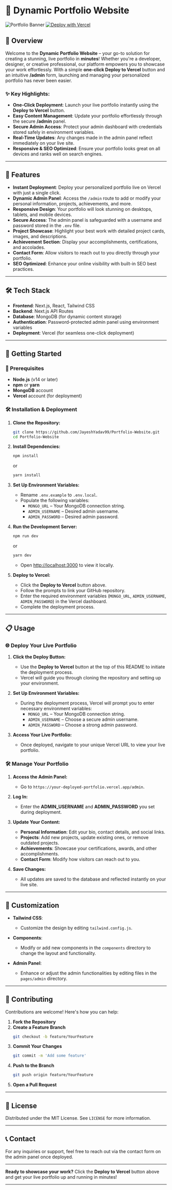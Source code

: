 

# 🚀 Dynamic Portfolio Website

![Portfolio Banner](https://github.com/user-attachments/assets/613f1b3a-99b2-411d-885d-076337ee5b98)
[![Deploy with Vercel](https://vercel.com/button)](https://vercel.com/new/clone?repository-url=https%3A%2F%2Fgithub.com%2FJayeshYadav99%2FPortfolio-Website&env=MONGO_URL%2CADMIN_USERNAME%2CADMIN_PASSWORD%2CDB_NAME&envDescription=MONGO_URL%20is%20mongodb%20connection%20string&demo-title=Dynamic%20Portfolio&demo-description=A%20customizable%20portfolio%20starter%20with%20admin%20controls&demo-url=https%3A%2F%2Fportfolio-website-genai.vercel.app%2F&demo-image=https%3A%2F%2Fres.cloudinary.com%2Fdifz9x1sc%2Fimage%2Fupload%2Fv1728220528%2Fqaltyrsrgx7uiplniu5f.png)

## 🌟 Overview

Welcome to the **Dynamic Portfolio Website** – your go-to solution for creating a stunning, live portfolio in **minutes**! Whether you're a developer, designer, or creative professional, our platform empowers you to showcase your work effortlessly. With a simple **one-click Deploy to Vercel** button and an intuitive **/admin** form, launching and managing your personalized portfolio has never been easier.

### ✨ Key Highlights:
- **One-Click Deployment**: Launch your live portfolio instantly using the **Deploy to Vercel** button.
- **Easy Content Management**: Update your portfolio effortlessly through the secure **/admin** panel.
- **Secure Admin Access**: Protect your admin dashboard with credentials stored safely in environment variables.
- **Real-Time Updates**: Any changes made in the admin panel reflect immediately on your live site.
- **Responsive & SEO Optimized**: Ensure your portfolio looks great on all devices and ranks well on search engines.

---

## 🔧 Features

- **Instant Deployment**: Deploy your personalized portfolio live on Vercel with just a single click.
- **Dynamic Admin Panel**: Access the `/admin` route to add or modify your personal information, projects, achievements, and more.
- **Responsive Design**: Your portfolio will look stunning on desktops, tablets, and mobile devices.
- **Secure Access**: The admin panel is safeguarded with a username and password stored in the `.env` file.
- **Project Showcase**: Highlight your best work with detailed project cards, images, and descriptions.
- **Achievement Section**: Display your accomplishments, certifications, and accolades.
- **Contact Form**: Allow visitors to reach out to you directly through your portfolio.
- **SEO Optimized**: Enhance your online visibility with built-in SEO best practices.

---

## 🛠️ Tech Stack

- **Frontend**: Next.js, React, Tailwind CSS
- **Backend**: Next.js API Routes
- **Database**: MongoDB (for dynamic content storage)
- **Authentication**: Password-protected admin panel using environment variables
- **Deployment**: Vercel (for seamless one-click deployment)

---

## 🚀 Getting Started

### 📝 Prerequisites

- **Node.js** (v14 or later)
- **npm** or **yarn**
- **MongoDB** account
- **Vercel** account (for deployment)

### 🛠️ Installation & Deployment

1. **Clone the Repository:**
   ```bash
   git clone https://github.com/JayeshYadav99/Portfolio-Website.git
   cd Portfolio-Website
   ```

2. **Install Dependencies:**
   ```bash
   npm install
   ```
   or
   ```bash
   yarn install
   ```

3. **Set Up Environment Variables:**
   - Rename `.env.example` to `.env.local`.
   - Populate the following variables:
     - `MONGO_URL` – Your MongoDB connection string.
     - `ADMIN_USERNAME` – Desired admin username.
     - `ADMIN_PASSWORD` – Desired admin password.

4. **Run the Development Server:**
   ```bash
   npm run dev
   ```
   or
   ```bash
   yarn dev
   ```
   - Open [http://localhost:3000](http://localhost:3000) to view it locally.

5. **Deploy to Vercel:**
   - Click the **Deploy to Vercel** button above.
   - Follow the prompts to link your GitHub repository.
   - Enter the required environment variables (`MONGO_URL`, `ADMIN_USERNAME`, `ADMIN_PASSWORD`) in the Vercel dashboard.
   - Complete the deployment process.

---

## 📋 Usage

### 🌐 Deploy Your Live Portfolio

1. **Click the Deploy Button:**
   - Use the **Deploy to Vercel** button at the top of this README to initiate the deployment process.
   - Vercel will guide you through cloning the repository and setting up your environment.

2. **Set Up Environment Variables:**
   - During the deployment process, Vercel will prompt you to enter necessary environment variables:
     - `MONGO_URL` – Your MongoDB connection string.
     - `ADMIN_USERNAME` – Choose a secure admin username.
     - `ADMIN_PASSWORD` – Choose a strong admin password.

3. **Access Your Live Portfolio:**
   - Once deployed, navigate to your unique Vercel URL to view your live portfolio.

### 🛠️ Manage Your Portfolio

1. **Access the Admin Panel:**
   - Go to `https://your-deployed-portfolio.vercel.app/admin`.
   
2. **Log In:**
   - Enter the **ADMIN_USERNAME** and **ADMIN_PASSWORD** you set during deployment.

3. **Update Your Content:**
   - **Personal Information**: Edit your bio, contact details, and social links.
   - **Projects**: Add new projects, update existing ones, or remove outdated projects.
   - **Achievements**: Showcase your certifications, awards, and other accomplishments.
   - **Contact Form**: Modify how visitors can reach out to you.

4. **Save Changes:**
   - All updates are saved to the database and reflected instantly on your live site.

---

## 🎨 Customization

- **Tailwind CSS**:
  - Customize the design by editing `tailwind.config.js`.
  
- **Components**:
  - Modify or add new components in the `components` directory to change the layout and functionality.

- **Admin Panel**:
  - Enhance or adjust the admin functionalities by editing files in the `pages/admin` directory.

---

## 🤝 Contributing

Contributions are welcome! Here's how you can help:

1. **Fork the Repository**
2. **Create a Feature Branch**
   ```bash
   git checkout -b feature/YourFeature
   ```
3. **Commit Your Changes**
   ```bash
   git commit -m 'Add some feature'
   ```
4. **Push to the Branch**
   ```bash
   git push origin feature/YourFeature
   ```
5. **Open a Pull Request**

---

## 📄 License

Distributed under the MIT License. See `LICENSE` for more information.

---

## 📞 Contact

For any inquiries or support, feel free to reach out via the contact form on the admin panel once deployed.

---

**Ready to showcase your work?** Click the **Deploy to Vercel** button above and get your live portfolio up and running in minutes!

---
